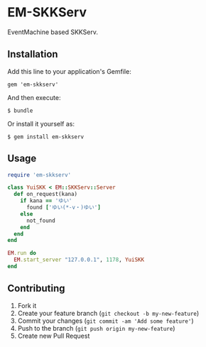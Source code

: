 # EM-SKKServ

EventMachine based SKKServ.

## Installation

Add this line to your application's Gemfile:

    gem 'em-skkserv'

And then execute:

    $ bundle

Or install it yourself as:

    $ gem install em-skkserv

## Usage

```ruby
require 'em-skkserv'

class YuiSKK < EM::SKKServ::Server
  def on_request(kana)
    if kana == 'ゆい'
      found ['ゆい(*-v・)ゆい']
    else
      not_found
    end
  end
end

EM.run do
  EM.start_server "127.0.0.1", 1178, YuiSKK
end
```

## Contributing

1. Fork it
2. Create your feature branch (`git checkout -b my-new-feature`)
3. Commit your changes (`git commit -am 'Add some feature'`)
4. Push to the branch (`git push origin my-new-feature`)
5. Create new Pull Request

